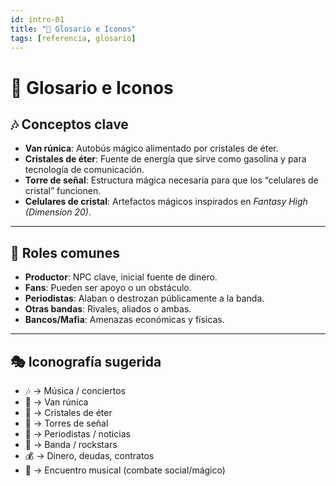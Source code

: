 ```yaml
---
id: intro-01
title: "📑 Glosario e Iconos"
tags: [referencia, glosario]
---
```

# 📑 Glosario e Iconos

## 🎶 Conceptos clave
- **Van rúnica**: Autobús mágico alimentado por cristales de éter.  
- **Cristales de éter**: Fuente de energía que sirve como gasolina y para tecnología de comunicación.  
- **Torre de señal**: Estructura mágica necesaria para que los “celulares de cristal” funcionen.  
- **Celulares de cristal**: Artefactos mágicos inspirados en *Fantasy High (Dimension 20)*.  

---

## 🤘 Roles comunes
- **Productor**: NPC clave, inicial fuente de dinero.  
- **Fans**: Pueden ser apoyo o un obstáculo.  
- **Periodistas**: Alaban o destrozan públicamente a la banda.  
- **Otras bandas**: Rivales, aliados o ambas.  
- **Bancos/Mafia**: Amenazas económicas y físicas.  

---

## 🎭 Iconografía sugerida
- 🎶 → Música / conciertos  
- 🚌 → Van rúnica  
- 💎 → Cristales de éter  
- 📡 → Torres de señal  
- 📰 → Periodistas / noticias  
- 🤘 → Banda / rockstars  
- 💰 → Dinero, deudas, contratos  
- 🎤 → Encuentro musical (combate social/mágico)  
